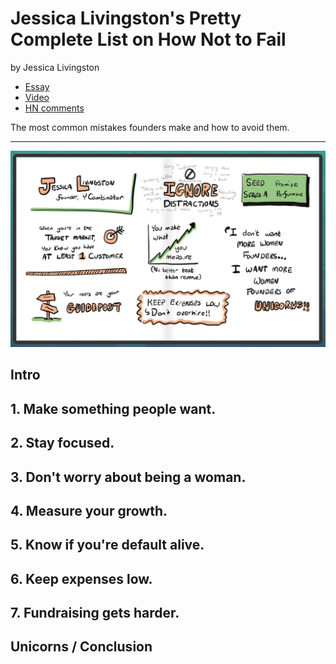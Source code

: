 # Jessica Livingston's Pretty Complete List on How Not to Fail
by Jessica Livingston

- [Essay](http://www.themacro.com/articles/2016/06/how-not-to-fail/)
- [Video](https://www.youtube.com/watch?v=a2B4cVFIVpg)
- [HN comments](https://news.ycombinator.com/item?id=11870062)

The most common mistakes founders make and how to avoid them.

---

![Illustrated summary of ways to not fail](jessica.png)

## Intro
## 1. Make something people want.
## 2. Stay focused.
## 3. Don't worry about being a woman.
## 4. Measure your growth.
## 5. Know if you're default alive.
## 6. Keep expenses low.
## 7. Fundraising gets harder.
## Unicorns / Conclusion
